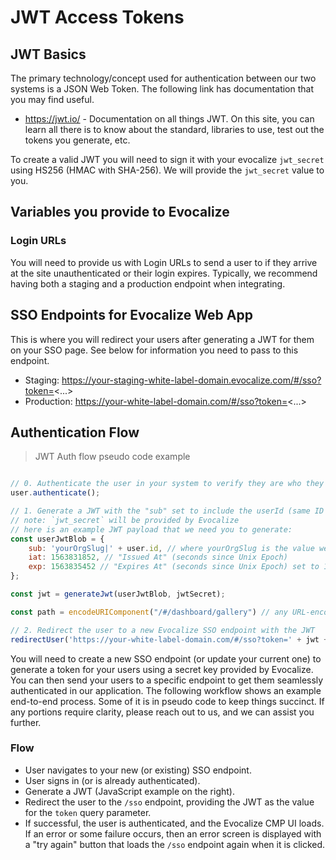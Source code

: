 # JWT Access Tokens

## JWT Basics

The primary technology/concept used for authentication between our two systems is a JSON Web Token. The following link has documentation that you may find useful.

- https://jwt.io/ - Documentation on all things JWT. On this site, you can learn all there is to
know about the standard, libraries to use, test out the tokens you generate, etc.

To create a valid JWT you will need to sign it with your evocalize `jwt_secret` using HS256 (HMAC with SHA-256).
We will provide the `jwt_secret` value to you.

## Variables you provide to Evocalize

### Login URLs

You will need to provide us with Login URLs to send a user to if they arrive at the site unauthenticated or
their login expires. Typically, we recommend having both a staging and a production endpoint when integrating.

## SSO Endpoints for Evocalize Web App

This is where you will redirect your users after generating a JWT for them on your SSO page. See below for information you need to pass to this endpoint.

- Staging: https://your-staging-white-label-domain.evocalize.com/#/sso?token=<...>
- Production: https://your-white-label-domain.com/#/sso?token=<...>

## Authentication Flow

> JWT Auth flow pseudo code example

```javascript

// 0. Authenticate the user in your system to verify they are who they say they are.
user.authenticate();

// 1. Generate a JWT with the "sub" set to include the userId (same ID passed to Evocalize in API calls or feed files)
// note: `jwt_secret` will be provided by Evocalize
// here is an example JWT payload that we need you to generate:
const userJwtBlob = {
    sub: 'yourOrgSlug|' + user.id, // where yourOrgSlug is the value we provide you with and user.id with the ID you send in API calls or feed files.
    iat: 1563831852, // "Issued At" (seconds since Unix Epoch)
    exp: 1563835452 // "Expires At" (seconds since Unix Epoch) set to 1 hour after iat
};

const jwt = generateJwt(userJwtBlob, jwtSecret);

const path = encodeURIComponent("/#/dashboard/gallery") // any URL-encoded path will do

// 2. Redirect the user to a new Evocalize SSO endpoint with the JWT
redirectUser('https://your-white-label-domain.com/#/sso?token=' + jwt + '&path=' + path);

```

You will need to create a new SSO endpoint (or update your current one) to generate a
token for your users using a secret key provided by Evocalize. You can then send your
users to a specific endpoint to get them seamlessly authenticated in our application.
The following workflow shows an example end-to-end process. Some of it is in pseudo
code to keep things succinct. If any portions require clarity, please reach out to us, and
we can assist you further.

### Flow
- User navigates to your new (or existing) SSO endpoint.
- User signs in (or is already authenticated).
- Generate a JWT (JavaScript example on the right).
- Redirect the user to the `/sso` endpoint, providing the JWT as the value for
  the `token` query parameter.
- If successful, the user is authenticated, and the Evocalize CMP UI loads.
  If an error or some failure occurs, then an error screen is displayed with a "try again"
  button that loads the `/sso` endpoint again when it is clicked.
  
